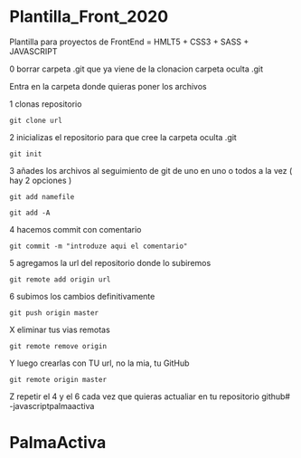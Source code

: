 # Plantilla_Front_2020
Plantilla para proyectos de FrontEnd = HMLT5 + CSS3 + SASS + JAVASCRIPT

0 borrar carpeta .git que ya viene de la clonacion 
	carpeta oculta .git

Entra en la carpeta donde quieras poner los archivos

1 clonas repositorio 

    git clone url

2 inicializas el repositorio para que cree la carpeta oculta .git

	git init

3 añades los archivos al seguimiento de git de uno en uno o todos a la vez ( hay 2 opciones )

	git add namefile

    git add -A

4 hacemos commit con comentario 

	git commit -m "introduze aqui el comentario"

5 agregamos la url del repositorio donde lo subiremos

	git remote add origin url

6 subimos los cambios definitivamente 

	git push origin master

X  eliminar tus vias remotas

	git remote remove origin

Y luego crearlas con TU url, no la mia, tu GitHub

	git remote origin master

Z repetir el 4 y el 6 cada vez que quieras actualiar en tu repositorio github# -javascriptpalmaactiva
# PalmaActiva

